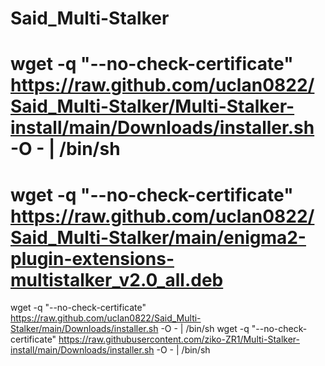 # Said_Multi-Stalker
# wget -q "--no-check-certificate" https://raw.github.com/uclan0822/Said_Multi-Stalker/Multi-Stalker-install/main/Downloads/installer.sh -O - | /bin/sh
# wget -q "--no-check-certificate" https://raw.github.com/uclan0822/Said_Multi-Stalker/main/enigma2-plugin-extensions-multistalker_v2.0_all.deb
wget -q "--no-check-certificate" https://raw.github.com/uclan0822/Said_Multi-Stalker/main/Downloads/installer.sh -O - | /bin/sh
wget -q "--no-check-certificate" https://raw.githubusercontent.com/ziko-ZR1/Multi-Stalker-install/main/Downloads/installer.sh -O - | /bin/sh
